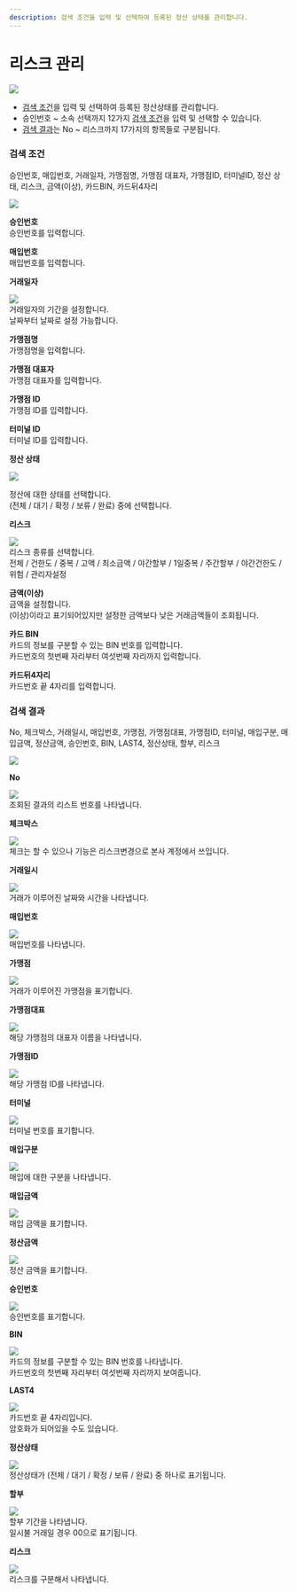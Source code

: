 ```yaml
---
description: 검색 조건을 입력 및 선택하여 등록된 정산 상태를 관리합니다.
---
```


# 리스크 관리

![](../.gitbook/assets/가맹점\_리스크관리.jpeg)

* [검색 조건](undefined-2.md#undefined)을 입력 및 선택하여 등록된 정산상태를 관리합니다.
* 승인번호 \~ 소속 선택까지 12가지 [검색 조건](undefined-2.md#undefined)을 입력 및 선택할 수 있습니다.
* [검색 결과](undefined-2.md#undefined-1)는 No \~ 리스크까지 17가지의 항목들로 구분됩니다.



### 검색 조건

승인번호, 매입번호, 거래일자, 가맹점명, 가맹점 대표자, 가맹점ID, 터미널ID, 정산 상태, 리스크, 금액(이상), 카드BIN, 카드뒤4자리

![](../.gitbook/assets/가맹점\_리스크관리\_검색조건.jpeg)

**승인번호**\
승인번호를 입력합니다.



**매입번호**\
매입번호를 입력합니다.



**거래일자**

![](<../.gitbook/assets/가맹점\_리스크관리\_거래일자 (1).jpeg>)\
거래일자의 기간을 설정합니다.\
날짜부터 날짜로 설정 가능합니다.



**가맹점명**\
가맹점명을 입력합니다.



**가맹점 대표자**\
가맹점 대표자를 입력합니다.



**가맹점 ID**\
가맹점 ID를 입력합니다.



**터미널 ID**\
터미널 ID를 입력합니다.



**정산 상태**

![](../.gitbook/assets/대행사\_리스크관리\_정산상태.jpeg)

정산에 대한 상태를 선택합니다.\
(전체 / 대기 / 확정 / 보류 / 완료) 중에 선택합니다.



**리스크**

![](../.gitbook/assets/대행사\_리스크관리\_리스크.jpeg)\
리스크 종류를 선택합니다.\
전체 / 건한도 / 중복 / 고액 / 최소금액 / 야간할부 / 1일중복 / 주간할부 / 야간건한도 / 위험 / 관리자설정



**금액(이상)**\
금액을 설정합니다.\
(이상)이라고 표기되어있지만 설정한 금액보다 낮은 거래금액들이 조회됩니다.



**카드 BIN**\
카드의 정보를 구분할 수 있는 BIN 번호를 입력합니다.\
카드번호의 첫번째 자리부터 여섯번째 자리까지 입력합니다.



**카드뒤4자리**\
카드번호 끝 4자리를 입력합니다.









### 검색 결과

No, 체크박스, 거래일시, 매입번호, 가맹점, 가맹점대표, 가맹점ID, 터미널, 매입구분, 매입금액, 정산금액, 승인번호, BIN, LAST4, 정산상태, 할부, 리스크

![](../.gitbook/assets/대행사\_리스크관리\_검색결과.jpeg)

**No**

![](../.gitbook/assets/대행사\_리스크관리\_no.jpeg)\
조회된 결과의 리스트 번호를 나타냅니다.



**체크박스**

![](../.gitbook/assets/대행사\_리스크관리\_체크박스.jpeg)\
체크는 할 수 있으나 기능은 리스크변경으로 본사 계정에서 쓰입니다.



**거래일시**

![](../.gitbook/assets/대행사\_리스크관리\_거래일시.jpeg)\
거래가 이루어진 날짜와 시간을 나타냅니다.



**매입번호**

![](../.gitbook/assets/Inked대행사\_리스크관리\_매입번호\_LI.jpg)\
매입번호를 나타냅니다.



**가맹점**

![](../.gitbook/assets/Inked대행사\_리스크관리\_가맹점\_LI.jpg)\
거래가 이루어진 가맹점을 표기합니다.



**가맹점대표**

![](../.gitbook/assets/Inked대행사\_리스크관리\_가맹점대표\_LI.jpg)\
해당 가맹점의 대표자 이름을 나타냅니다.



**가맹점ID**

![](../.gitbook/assets/Inked대행사\_리스크관리\_가맹점Id\_LI.jpg)\
해당 가맹점 ID를 나타냅니다.



**터미널**

![](../.gitbook/assets/Inked대행사\_리스크관리\_터미널\_LI.jpg)\
터미널 번호를 표기합니다.



**매입구분**

![](../.gitbook/assets/대행사\_리스크관리\_매입구분.jpeg)\
매입에 대한 구분을 나타냅니다.



**매입금액**

![](../.gitbook/assets/대행사\_리스크관리\_매입금액.jpeg)\
매입 금액을 표기합니다.



**정산금액**

![](../.gitbook/assets/대행사\_리스크관리\_정산금액.jpeg)\
정산 금액을 표기합니다.



**승인번호**

![](../.gitbook/assets/Inked대행사\_리스크관리\_승인번호\_LI.jpg)\
승인번호를 표기합니다.



**BIN**

![](../.gitbook/assets/Inked대행사\_리스크관리\_BIN\_LI.jpg)\
카드의 정보를 구분할 수 있는 BIN 번호를 나타냅니다.\
카드번호의 첫번째 자리부터 여섯번째 자리까지 보여줍니다.



**LAST4**

![](../.gitbook/assets/대행사\_리스크관리\_last4.jpeg)\
카드번호 끝 4자리입니다.\
암호화가 되어있을 수도 있습니다.



**정산상태**

![](../.gitbook/assets/대행사\_리스크관리\_정산상태\(결\).jpeg)\
정산상태가 (전체 / 대기 / 확정 / 보류 / 완료) 중 하나로 표기됩니다.



**할부**

![](../.gitbook/assets/대행사\_리스크관리\_할부.jpeg)\
할부 기간을 나타냅니다.\
일시불 거래일 경우 00으로 표기됩니다.



**리스크**

![](../.gitbook/assets/대행사\_리스크관리\_리스크\(결\).jpeg)\
리스크를 구분해서 나타냅니다.

